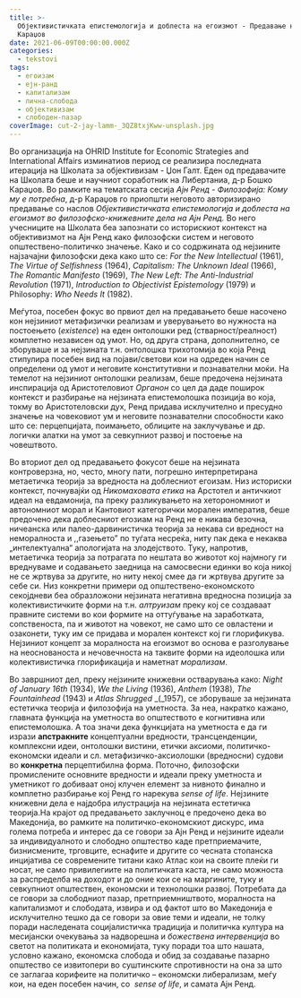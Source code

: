 ```yaml
---
title: >-
  Објективистичката епистемологиja и доблеста на егоизмот - Предавање на Д-р
  Караџов
date: 2021-06-09T00:00:00.000Z
categories:
  - tekstovi
tags:
  - егоизам
  - ејн-ранд
  - капитализам
  - лична-слобода
  - објективизам
  - слободен-пазар
coverImage: cut-2-jay-lamm-_3QZ8txjKww-unsplash.jpg
---
```


Во организација на OHRID Institute for Economic Strategies and International Affairs изминатиов период се реализира последната итерација на Школата за објективизам - Џон Галт. Еден од предавачите на Школата беше и научниот соработник на Либертаниа, д-р Бошко Караџов. Во рамките на тематската сесија _Ајн Ренд - Филозофија: Кому му е потребна_, д-р Караџов го приопшти неговото авторизирано предавање со наслов _Објективистичката епистемологиja и доблеста на егоизмот во филозофско-книжевните дела на Ајн Ренд._ Во него учесниците на Школата беа запознати со историскиот контекст на објективизмот на Ајн Ренд како филозофски систем и неговото општествено-политичкo значење. Како и со содржината од нејзините најзачајни филозофски дека како што се: _For the New Intellectual_ (1961), _The Virtue of Selfishness_ (1964), _Capitalism: The Unknown Ideal_ (1966), _The Romantic Manifesto_ (1969), _The New Left: The Anti-Industrial Revolution_ (1971), _Introduction to Objectivist Epistemology_ (1979) и Philosophy: _Who Needs It_ (1982).

Меѓутоа, посебен фокус во првиот дел на предавањето беше насочено кон нејзиниот метафизички реализам и уверувањето во нужноста на постоењето (_existence_) на еден онтолошки ред (стварност/реалност) комплетно независен од умот. Но, од друга страна, дополнително, се зборуваше и за нејзината т.н. онтолошка трихотомија во која Ренд стипулира посебен вид на појави/светови кои на одреден начин се определени од умот и неговите конститутивни и познавателни моќи. На темелот на нејзиниот онтолошки реализам, беше предочена нејзината инспирација од Аристотеловиот _Органон_ со цел да даде поширок контекст и разбирање на нејзината епистемолошка позиција во која, токму во Аристотеловски дух, Ренд придава исклучително и пресудно значење на човековиот ум и неговите познавателни способности како што се: перцепцијата, поимањето, облиците на заклучување и др. логички алатки на умот за севкупниот развој и постоење на човештвото. 

Во вториот дел од предавањето фокусот беше на нејзината контроверзна, но, често, многу пати, погрешно интерпретирана метаетичка теорија за вредноста на доблесниот егоизам. Низ историски контекст, почнувајќи од _Никомаховата етика_ на Арстотел и античкиот идеал на евдамонија, па преку разликувањето на хеторономниот и автономниот морал и Кантовиот категорички морален императив, беше предочено дека доблесниот егозиам на Ренд не е никава безочна, ничеанска или палео-дарвинистичка теорија за некава си вредност на неморалноста и ,,газењето” по туѓата несреќа, ниту пак дека е некаква „интелектуална“ апологијата на злодејството. Туку, напротив, метаетичка теорија за потрагата по нештата во животот кој најмногу ги вреднуваме и содавањето заедница на самосвесни единки во која никој не се жртвува за другите, но ниту некој смее да ги жртвува другите за себе си. Низ конкретни примери од општествено-економското секојдневи беа образложони нејзината негативна вредносна позиција за колективистичките форми на т.н. _алтруизам_ преку кој се создаваат правните системи во кои формите на оттуѓување на заработката, сопственоста, па и животот на човекот, не само што се овластени и озаконети, туку им се придава и морален контекст кој ги глорификува. Нејзиниот концепт за моралноста на егоизмот во основа е разголување на неоснованоста и нечовечноста на таквите форми на идеолошка или колективистичка глорификација и наметнат _морализам_.

Во завршниот дел, преку нејзините книжевни остварувања како: _Night of January 16th_ (1934), _We the Living_ (1936), _Anthem_ (1938), _The Fountainhead_ (1943) и _Atlas Shrugged_ _(_1957), се зборуваше за нејзината естетичка теорија и филозофија на уметноста. За неа, накратко кажано, главната функција на уметноста во општеството е когнитивна или епистемолошка. А тоа значи дека функцијата на уметноста е да ги изрази **апстракните** концептуални вредности, трансценденции, комплексни идеи, онтолошки вистини, етички аксиоми, политичко-економски идеали и сл. метафизичко-аксиолошки (вредносни) судови во **конкретна** перцептибилна форма. Поточно, филозофски промислените основните вредности и идеали преку уметноста и уметникот го добиваат оној клучен елемент за нивното финално и комплетно разбирање кој Ренд го нарекува _sense of life_. Нејзините книжевни дела е најдобра илустрација на нејзината естетичка теорија.На крајот од предавањето заклучноц е предочено дека во Македонија, во рамките на политичко-економскиот дискурс, има голема потреба и интерес да се говори за Ајн Ренд и нејзините идеали за индивидуалното и слободно општество каде претприемачите, бизнисмените, трговците, еснафите и другите со чесната стопанска инцијатива се современите титани како Атлас кои на своите плеќи ги носат, не само привилегиите на политичката каста, не само можноста за распределба на доходот и до оние кои се на маргините, туку и севкупниот општествен, економски и технолошки развој. Потребата да се говори за слободниот пазар, претприемништвото, моралноста на капитализмот и слободата, извира и од фактот што во Македонија е исклучително тешко да се говори за овие теми и идеали, не толку поради наследената социјалистичка традиција и политичка култура на месијански очекувања за надворешна и _божествена интервенција_ во светот на политиката и економијата, туку поради тоа што нашата, условно кажано, економска слобода и обид за создавање пазарно општество се извитопери во суштинските спротивности на она за што се заглагаа корифеите на политичко – економски либерализам, меѓу кои, на еден посебен начин, со  _sense of life_, и самата Ајн Ренд.
